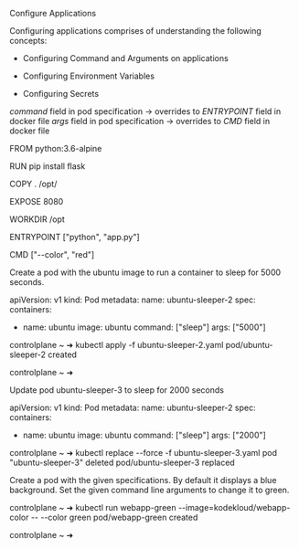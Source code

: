 Configure Applications

Configuring applications comprises of understanding the following concepts:

- Configuring Command and Arguments on applications

- Configuring Environment Variables

- Configuring Secrets

*command* field in pod specification -> overrides to *ENTRYPOINT* field in docker file
*args* field in pod specification -> overrides to *CMD* field in docker file

FROM python:3.6-alpine

RUN pip install flask

COPY . /opt/

EXPOSE 8080

WORKDIR /opt

ENTRYPOINT ["python", "app.py"]

CMD ["--color", "red"]

Create a pod with the ubuntu image to run a container to sleep for 5000 seconds. 

apiVersion: v1
kind: Pod 
metadata:
  name: ubuntu-sleeper-2
spec:
  containers:
  - name: ubuntu
    image: ubuntu
    command: ["sleep"]
    args: ["5000"]

controlplane ~ ➜  kubectl apply -f ubuntu-sleeper-2.yaml 
pod/ubuntu-sleeper-2 created

controlplane ~ ➜  

Update pod ubuntu-sleeper-3 to sleep for 2000 seconds

apiVersion: v1
kind: Pod 
metadata:
  name: ubuntu-sleeper-2
spec:
  containers:
  - name: ubuntu
    image: ubuntu
    command: ["sleep"]
    args: ["2000"]


controlplane ~ ➜ kubectl replace --force -f ubuntu-sleeper-3.yaml 
pod "ubuntu-sleeper-3" deleted
pod/ubuntu-sleeper-3 replaced

Create a pod with the given specifications. By default it displays a blue background. Set the given command line arguments to change it to green.

controlplane ~ ➜  kubectl run webapp-green --image=kodekloud/webapp-color -- --color green
pod/webapp-green created

controlplane ~ ➜  